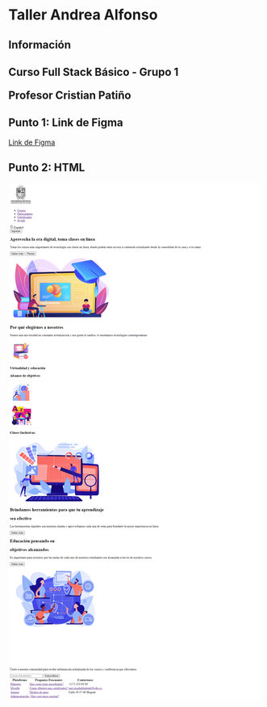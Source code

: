 <h1>Taller Andrea Alfonso</h1>

<h2>Información<h2>
<p>Curso Full Stack Básico - Grupo 1</p>
<p>Profesor Cristian Patiño</p>

<h2>Punto 1: Link de Figma</h2>
<a href="https://www.figma.com/file/o4mQkKYlENeT0HJul3AJWy/Andrea-Alfonso---FIGMA-Excercise?type=design&node-id=8-364&t=sRIz7h5jB9mAqekC-4" target="_blank">Link de Figma</a>

<h2>Punto 2: HTML</h2>
<img src="./public/images/html.png"
alt="html">
